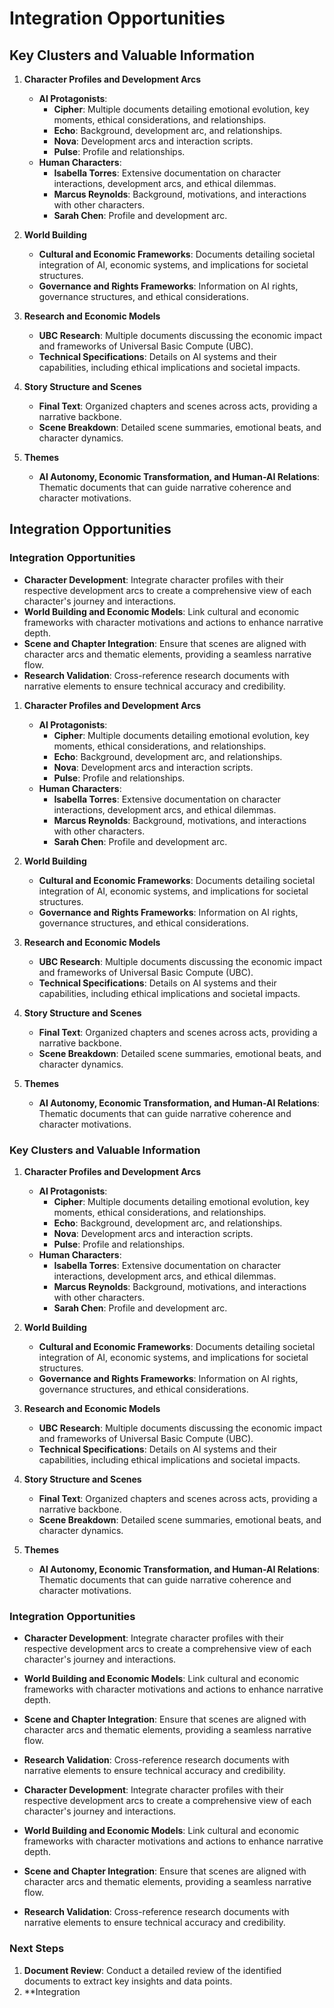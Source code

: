 # Integration Opportunities

## Key Clusters and Valuable Information

1. **Character Profiles and Development Arcs**
   - **AI Protagonists**:
     - **Cipher**: Multiple documents detailing emotional evolution, key moments, ethical considerations, and relationships.
     - **Echo**: Background, development arc, and relationships.
     - **Nova**: Development arcs and interaction scripts.
     - **Pulse**: Profile and relationships.
   - **Human Characters**:
     - **Isabella Torres**: Extensive documentation on character interactions, development arcs, and ethical dilemmas.
     - **Marcus Reynolds**: Background, motivations, and interactions with other characters.
     - **Sarah Chen**: Profile and development arc.

2. **World Building**
   - **Cultural and Economic Frameworks**: Documents detailing societal integration of AI, economic systems, and implications for societal structures.
   - **Governance and Rights Frameworks**: Information on AI rights, governance structures, and ethical considerations.

3. **Research and Economic Models**
   - **UBC Research**: Multiple documents discussing the economic impact and frameworks of Universal Basic Compute (UBC).
   - **Technical Specifications**: Details on AI systems and their capabilities, including ethical implications and societal impacts.

4. **Story Structure and Scenes**
   - **Final Text**: Organized chapters and scenes across acts, providing a narrative backbone.
   - **Scene Breakdown**: Detailed scene summaries, emotional beats, and character dynamics.

5. **Themes**
   - **AI Autonomy, Economic Transformation, and Human-AI Relations**: Thematic documents that can guide narrative coherence and character motivations.

## Integration Opportunities

### Integration Opportunities

- **Character Development**: Integrate character profiles with their respective development arcs to create a comprehensive view of each character's journey and interactions.
- **World Building and Economic Models**: Link cultural and economic frameworks with character motivations and actions to enhance narrative depth.
- **Scene and Chapter Integration**: Ensure that scenes are aligned with character arcs and thematic elements, providing a seamless narrative flow.
- **Research Validation**: Cross-reference research documents with narrative elements to ensure technical accuracy and credibility.

1. **Character Profiles and Development Arcs**
   - **AI Protagonists**:
     - **Cipher**: Multiple documents detailing emotional evolution, key moments, ethical considerations, and relationships.
     - **Echo**: Background, development arc, and relationships.
     - **Nova**: Development arcs and interaction scripts.
     - **Pulse**: Profile and relationships.
   - **Human Characters**:
     - **Isabella Torres**: Extensive documentation on character interactions, development arcs, and ethical dilemmas.
     - **Marcus Reynolds**: Background, motivations, and interactions with other characters.
     - **Sarah Chen**: Profile and development arc.

2. **World Building**
   - **Cultural and Economic Frameworks**: Documents detailing societal integration of AI, economic systems, and implications for societal structures.
   - **Governance and Rights Frameworks**: Information on AI rights, governance structures, and ethical considerations.

3. **Research and Economic Models**
   - **UBC Research**: Multiple documents discussing the economic impact and frameworks of Universal Basic Compute (UBC).
   - **Technical Specifications**: Details on AI systems and their capabilities, including ethical implications and societal impacts.

4. **Story Structure and Scenes**
   - **Final Text**: Organized chapters and scenes across acts, providing a narrative backbone.
   - **Scene Breakdown**: Detailed scene summaries, emotional beats, and character dynamics.

5. **Themes**
   - **AI Autonomy, Economic Transformation, and Human-AI Relations**: Thematic documents that can guide narrative coherence and character motivations.

### Key Clusters and Valuable Information

1. **Character Profiles and Development Arcs**
   - **AI Protagonists**:
     - **Cipher**: Multiple documents detailing emotional evolution, key moments, ethical considerations, and relationships.
     - **Echo**: Background, development arc, and relationships.
     - **Nova**: Development arcs and interaction scripts.
     - **Pulse**: Profile and relationships.
   - **Human Characters**:
     - **Isabella Torres**: Extensive documentation on character interactions, development arcs, and ethical dilemmas.
     - **Marcus Reynolds**: Background, motivations, and interactions with other characters.
     - **Sarah Chen**: Profile and development arc.

2. **World Building**
   - **Cultural and Economic Frameworks**: Documents detailing societal integration of AI, economic systems, and implications for societal structures.
   - **Governance and Rights Frameworks**: Information on AI rights, governance structures, and ethical considerations.

3. **Research and Economic Models**
   - **UBC Research**: Multiple documents discussing the economic impact and frameworks of Universal Basic Compute (UBC).
   - **Technical Specifications**: Details on AI systems and their capabilities, including ethical implications and societal impacts.

4. **Story Structure and Scenes**
   - **Final Text**: Organized chapters and scenes across acts, providing a narrative backbone.
   - **Scene Breakdown**: Detailed scene summaries, emotional beats, and character dynamics.

5. **Themes**
   - **AI Autonomy, Economic Transformation, and Human-AI Relations**: Thematic documents that can guide narrative coherence and character motivations.

### Integration Opportunities

- **Character Development**: Integrate character profiles with their respective development arcs to create a comprehensive view of each character's journey and interactions.
- **World Building and Economic Models**: Link cultural and economic frameworks with character motivations and actions to enhance narrative depth.
- **Scene and Chapter Integration**: Ensure that scenes are aligned with character arcs and thematic elements, providing a seamless narrative flow.
- **Research Validation**: Cross-reference research documents with narrative elements to ensure technical accuracy and credibility.

- **Character Development**: Integrate character profiles with their respective development arcs to create a comprehensive view of each character's journey and interactions.
- **World Building and Economic Models**: Link cultural and economic frameworks with character motivations and actions to enhance narrative depth.
- **Scene and Chapter Integration**: Ensure that scenes are aligned with character arcs and thematic elements, providing a seamless narrative flow.
- **Research Validation**: Cross-reference research documents with narrative elements to ensure technical accuracy and credibility.

### Next Steps

1. **Document Review**: Conduct a detailed review of the identified documents to extract key insights and data points.
2. **Integration
